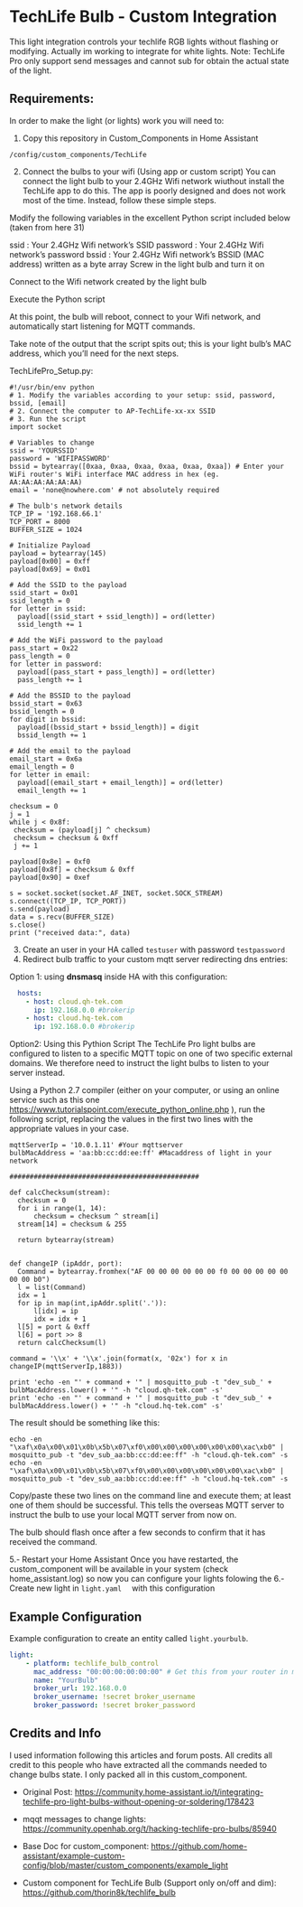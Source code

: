 # TechLife Bulb - Custom Integration
This light integration controls your techlife RGB lights without flashing or modifying.
Actually im working to integrate for white lights.
Note: TechLife Pro only support send messages and cannot sub for obtain the actual state of the light.


## Requirements:
In order to make the light (or lights) work you will need to:
1. Copy this repository in Custom_Components in Home Assistant
  ```
/config/custom_components/TechLife
  ```
2. Connect the bulbs to your wifi (Using app or custom script)
You can connect the light bulb to your 2.4GHz Wifi network wiuthout install the TechLife app to do this. The app is poorly designed and does not work most of the time. Instead, follow these simple steps.

Modify the following variables in the excellent Python script included below (taken from here 31)

ssid : Your 2.4GHz Wifi network’s SSID
password : Your 2.4GHz Wifi network’s password
bssid : Your 2.4GHz Wifi network’s BSSID (MAC address) written as a byte array
Screw in the light bulb and turn it on

Connect to the Wifi network created by the light bulb

Execute the Python script

At this point, the bulb will reboot, connect to your Wifi network, and automatically start listening for MQTT commands.

Take note of the output that the script spits out; this is your light bulb’s MAC address, which you’ll need for the next steps.

TechLifePro_Setup.py:
  ```
#!/usr/bin/env python
# 1. Modify the variables according to your setup: ssid, password, bssid, [email]
# 2. Connect the computer to AP-TechLife-xx-xx SSID
# 3. Run the script
import socket

# Variables to change
ssid = 'YOURSSID'
password = 'WIFIPASSWORD'
bssid = bytearray([0xaa, 0xaa, 0xaa, 0xaa, 0xaa, 0xaa]) # Enter your WiFi router's WiFi interface MAC address in hex (eg. AA:AA:AA:AA:AA:AA)
email = 'none@nowhere.com' # not absolutely required

# The bulb's network details
TCP_IP = '192.168.66.1'
TCP_PORT = 8000
BUFFER_SIZE = 1024

# Initialize Payload
payload = bytearray(145)
payload[0x00] = 0xff
payload[0x69] = 0x01

# Add the SSID to the payload
ssid_start = 0x01
ssid_length = 0
for letter in ssid:
    payload[(ssid_start + ssid_length)] = ord(letter)
    ssid_length += 1

# Add the WiFi password to the payload
pass_start = 0x22
pass_length = 0
for letter in password:
    payload[(pass_start + pass_length)] = ord(letter)
    pass_length += 1

# Add the BSSID to the payload
bssid_start = 0x63
bssid_length = 0
for digit in bssid:
    payload[(bssid_start + bssid_length)] = digit
    bssid_length += 1

# Add the email to the payload
email_start = 0x6a
email_length = 0
for letter in email:
    payload[(email_start + email_length)] = ord(letter)
    email_length += 1

checksum = 0
j = 1
while j < 0x8f:
   checksum = (payload[j] ^ checksum)
   checksum = checksum & 0xff
   j += 1

payload[0x8e] = 0xf0
payload[0x8f] = checksum & 0xff
payload[0x90] = 0xef

s = socket.socket(socket.AF_INET, socket.SOCK_STREAM)
s.connect((TCP_IP, TCP_PORT))
s.send(payload)
data = s.recv(BUFFER_SIZE)
s.close()
print ("received data:", data)
```
3. Create an user in your HA called `testuser` with password `testpassword`
4. Redirect bulb traffic to your custom mqtt server redirecting dns entries:

  Option 1: using **dnsmasq** inside HA with this configuration:
  ``` yaml
    hosts:
      - host: cloud.qh-tek.com
        ip: 192.168.0.0 #brokerip
      - host: cloud.hq-tek.com
        ip: 192.168.0.0 #brokerip
  ```
  Option2: Using this Pythion Script
  The TechLife Pro light bulbs are configured to listen to a specific MQTT topic on one of two specific external domains. We therefore need to instruct the light bulbs to listen to your server instead.

Using a Python 2.7 compiler (either on your computer, or using an online service such as this one https://www.tutorialspoint.com/execute_python_online.php ), run the following script, replacing the values in the first two lines with the appropriate values in your case.
  ```
mqttServerIp = '10.0.1.11' #Your mqttserver
bulbMacAddress = 'aa:bb:cc:dd:ee:ff' #Macaddress of light in your network

###############################################

def calcChecksum(stream):
    checksum = 0
    for i in range(1, 14):
        checksum = checksum ^ stream[i]
    stream[14] = checksum & 255

    return bytearray(stream)


def changeIP (ipAddr, port):
    Command = bytearray.fromhex("AF 00 00 00 00 00 00 f0 00 00 00 00 00 00 00 b0")
    l = list(Command)
    idx = 1
    for ip in map(int,ipAddr.split('.')):
        l[idx] = ip
        idx = idx + 1
    l[5] = port & 0xff
    l[6] = port >> 8
    return calcChecksum(l)
    
command = '\\x' + '\\x'.join(format(x, '02x') for x in changeIP(mqttServerIp,1883))

print 'echo -en "' + command + '" | mosquitto_pub -t "dev_sub_' + bulbMacAddress.lower() + '" -h "cloud.qh-tek.com" -s'
print 'echo -en "' + command + '" | mosquitto_pub -t "dev_sub_' + bulbMacAddress.lower() + '" -h "cloud.hq-tek.com" -s'
  ```

The result should be something like this:
  ```
echo -en "\xaf\x0a\x00\x01\x0b\x5b\x07\xf0\x00\x00\x00\x00\x00\x00\xac\xb0" | mosquitto_pub -t "dev_sub_aa:bb:cc:dd:ee:ff" -h "cloud.qh-tek.com" -s
echo -en "\xaf\x0a\x00\x01\x0b\x5b\x07\xf0\x00\x00\x00\x00\x00\x00\xac\xb0" | mosquitto_pub -t "dev_sub_aa:bb:cc:dd:ee:ff" -h "cloud.hq-tek.com" -s
  ```
Copy/paste these two lines on the command line and execute them; at least one of them should be successful. This tells the overseas MQTT server to instruct the bulb to use your local MQTT server from now on.

The bulb should flash once after a few seconds to confirm that it has received the command.

5.- Restart your Home Assistant
Once you have restarted, the custom_component will be available in your system (check home_assistant.log) so now you can configure your lights folowing the
6.- Create new light in   ``` light.yaml   ``` with this configuration

## Example Configuration

Example configuration to create an entity called `light.yourbulb`.

``` yaml
light: 
    - platform: techlife_bulb_control
      mac_address: "00:00:00:00:00:00" # Get this from your router in my case lights have this name: lwipr91h_sta
      name: "YourBulb"
      broker_url: 192.168.0.0
      broker_username: !secret broker_username
      broker_password: !secret broker_password
```

## Credits and Info
I used information following this articles and forum posts. All credits all credit to this people who have extracted all the commands needed to change bulbs state. I only packed all in this custom_component.

- Original Post: https://community.home-assistant.io/t/integrating-techlife-pro-light-bulbs-without-opening-or-soldering/178423


- mqqt messages to change lights: https://community.openhab.org/t/hacking-techlife-pro-bulbs/85940


- Base Doc for custom_component: https://github.com/home-assistant/example-custom-config/blob/master/custom_components/example_light

- Custom component for TechLife Bulb (Support only on/off and dim): https://github.com/thorin8k/techlife_bulb






